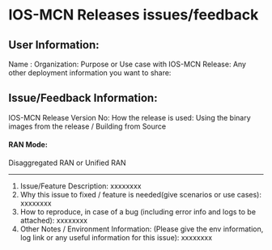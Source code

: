 IOS-MCN Releases issues/feedback
================================
User Information:
-----------------
Name :
Organization:
Purpose or Use case with IOS-MCN Release:
Any other deployment information you want to share:

Issue/Feedback Information:
---------------------------
IOS-MCN Release Version No:
How the release is used:
Using the binary images from the release / Building from Source

#### RAN Mode: 
Disaggregated RAN or Unified RAN

-----------------

1. Issue/Feature Description:
xxxxxxxx
2. Why this issue to fixed / feature is needed(give scenarios or use cases):
xxxxxxxx
3. How to reproduce, in case of a bug (including error info and logs to be attached):
xxxxxxxx
4. Other Notes /  Environment Information: (Please give the env information, log link or any useful information for this issue):
xxxxxxxx
